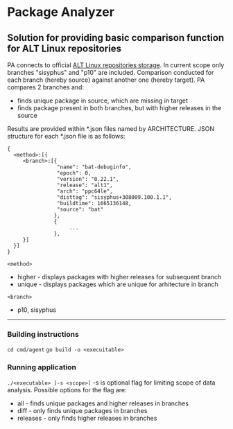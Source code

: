 # Package Analyzer

## Solution for providing basic comparison function for ALT Linux repositories
PA connects to official [ALT Linux repositories storage](https://rdb.altlinux.org/api/export/branch_binary_packages/{branch}).
In current scope only branches "sisyphus" and "p10" are included. Comparison conducted for each branch (hereby source) against another one (hereby target).
PA compares 2 branches and:
* finds unique package in source, which are missing in target
* finds package present in both branches, but with higher releases in the source

Results are provided within *.json files named by ARCHITECTURE.
JSON structure for each *.json file is as follows:
```
{
  <method>:[{
     <branch>:[{
                "name": "bat-debuginfo",
                "epoch": 0,
                "version": "0.22.1",
                "release": "alt1",
                "arch": "ppc64le",
                "disttag": "sisyphus+308009.100.1.1",
                "buildtime": 1665136148,
                "source": "bat"
               },
               {
                    ...
               },
     }]
  }]
}
```
`<method>`
* higher - displays packages with higher releases for subsequent branch
* unique - displays packages which are unique for arhitecture in branch

`<branch>`
* p10, sisyphus
---

### Building instructions
`cd cmd/agent`
`go build -o <execuitable>`

### Running application
`./<executable> [-s <scope>]`
-s is optional flag for limiting scope of data analysis. Possible options for the flag are:
* all - finds unique packages and higher releases in branches
* diff - only finds unique packages in branches
* releases - only finds higher releases in branches



